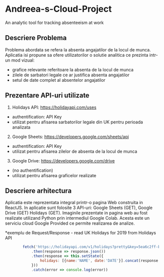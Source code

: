# Andreea-s-Cloud-Project
An analytic tool for tracking absenteeism at work

## Descriere Problema

Problema abordata se refera la absenta angajatilor de la locul de munca.
Aplicatia isi propune sa ofere utilizatorilor o solutie analitica ce prezinta intr-un mod vizual:
 - grafice relevante referitoare la absenta de la locul de munca
 - zilele de sarbatori legale ce ar justifica absenta angajatilor
 - setul de date complet al absentelor angajatilor

## Prezentare API-uri utilizate
1. Holidays API: https://holidayapi.com/uses
 - authentification: API Key
 - utilizat pentru afisarea sarbatorilor legale din UK pentru perioada analizata
2. Google Sheets: https://developers.google.com/sheets/api
 - authentification: API Key
 - utilizat pentru afisarea zilelor de absenta de la locul de munca
3. Google Drive: https://developers.google.com/drive
 - (no authentification)
 - utilizat pentru afisarea graficelor realizate 

## Descriere arhitectura
Aplicatia este reprezentata integral printr-o pagina Web construita in ReactJS. 
In aplicatie sunt folosite 3 API-uri: Google Sheets (GET), Google Drive (GET) Holidays (GET).
Imaginile prezentate in pagina web au fost realizate utilizand Python prin intermediul Google Colab. Acesta este un serviciu cloud Google Provided ce permite realizarea de analize.

*exemplu de Request/Response - read UK Holidays for 2019 from Holidays API
```js
        fetch('https://holidayapi.com/v1/holidays?pretty&key=5ea6c2ff-b244-4071-8fc4-ae5250c6d993&country=GB&year=2019')
            .then(response => response.json())
            .then(response => this.setState({
                holidays: [{name:'NAME', date:'DATE'}].concat(response.holidays)
            }))
            .catch(error => console.log(error))
```

